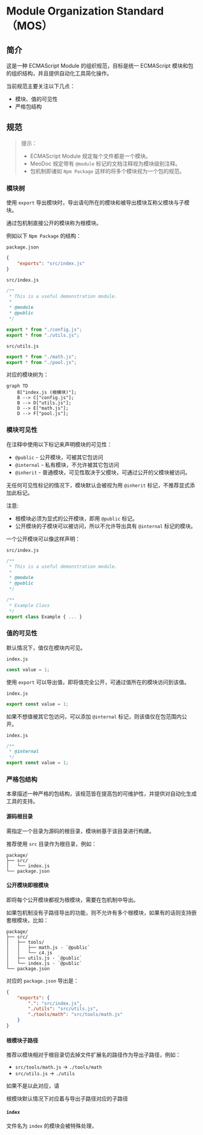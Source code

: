 # Module Organization Standard（MOS）

## 简介

这是一种 ECMAScript Module 的组织规范，目标是统一 ECMAScript 模块和包的组织结构，并且提供自动化工具简化操作。

当前规范主要关注以下几点：

- 模块、值的可见性
- 严格包结构

## 规范

> 提示：
> - ECMAScript Module 规定每个文件都是一个模块。
> - MeoDoc 规定带有 `@module` 标记的文档注释视为模块级别注释。
> - 包机制即诸如 `Npm Package` 这样的将多个模块视为一个包的规范。

### 模块树

使用 `export` 导出模块时，导出语句所在的模块和被导出模块互称父模块与子模块。

通过包机制直接公开的模块称为根模块。

例如以下 `Npm Package` 的结构：

`package.json`
```json
{
    "exports": "src/index.js"
}
```

`src/index.js`
```js
/**
 * This is a useful demonstration module.
 * 
 * @module
 * @public
 */

export * from "./config.js";
export * from "./utils.js";
```

`src/utils.js`
```js
export * from "./math.js";
export * from "./pool.js";
```

对应的模块树为：

```mermaid
graph TD
    B["index.js (根模块)"];
    B --> C["config.js"];
    B --> D["utils.js"];
    D --> E["math.js"];
    D --> F["pool.js"];
```

### 模块可见性

在注释中使用以下标记来声明模块的可见性：

- `@public` - 公开模块，可被其它包访问
- `@internal` - 私有模块，不允许被其它包访问
- `@inherit` - 普通模块，可见性取决于父模块，可通过公开的父模块被访问。

无任何可见性标记的情况下，模块默认会被视为用 `@inherit` 标记，不推荐显式添加此标记。

注意:

- 根模块必须为显式的公开模块，即用 `@public` 标记。
- 公开模块的子模块可以被访问，所以不允许导出具有 `@internal` 标记的模块。

一个公开模块可以像这样声明：

`src/index.js`
```js
/**
 * This is a useful demonstration module.
 * 
 * @module
 * @public
 */

/**
 * Example Class
 */
export class Example { ... }
```

### 值的可见性

默认情况下，值仅在模块内可见。

`index.js`
```js
const value = 1;
```

使用 `export` 可以导出值，即将值完全公开，可通过值所在的模块访问到该值。

`index.js`
```js
export const value = 1;
```

如果不想值被其它包访问，可以添加 `@internal` 标记，则该值仅在包范围内公开。

`index.js`
```js
/**
 * @internal
 */
export const value = 1;
```

### 严格包结构

本章描述一种严格的包结构，该规范皆在提高包的可维护性，并提供对自动化生成工具的支持。

#### 源码根目录

需指定一个目录为源码的根目录，模块树基于该目录进行构建。

推荐使用 `src` 目录作为根目录，例如：

```
package/
├── src/
│   └── index.js
└── package.json
```

#### 公开模块即根模块

即将每个公开模块都视为根模块，需要在包机制中导出。

如果包机制没有子路径导出的功能，则不允许有多个根模块，如果有的话则支持嵌套根模块，比如：

```
package/
├── src/
│   ├── tools/
│   │   ├── math.js - `@public`
│   │   └── c4.js
│   ├── utils.js - `@public`
│   └── index.js - `@public`
└── package.json
```

对应的 `package.json` 导出是：

```json
{
    "exports": {
        ".": "src/index.js",
        "./utils": "src/utils.js",
        "./tools/math": "src/tools/math.js"
    }
}
```

#### 根模块子路径

推荐以模块相对于根目录切去掉文件扩展名的路径作为导出子路径，例如：

- `src/tools/math.js` -> `./tools/math`
- `src/utils.js` -> `./utils`

如果不是以此对应，请


根模块默认情况下对应着与导出子路径对应的子路径

#### `index`

文件名为 `index` 的模块会被特殊处理，

#### 
